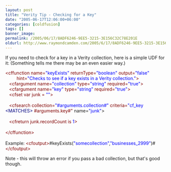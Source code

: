 ```yaml
---
layout: post
title: "Verity Tip - Checking for a Key"
date: "2005-06-17T12:06:00+06:00"
categories: [coldfusion]
tags: []
banner_image: 
permalink: /2005/06/17/8ADF6246-9EE5-3215-3E156C32C78E201E
oldurl: http://www.raymondcamden.com/2005/6/17/8ADF6246-9EE5-3215-3E156C32C78E201E
---
```


If you need to check for a key in a Verity collection, here is a simple UDF for it: (Something tells me there may be an even easier way.)

<div class="code"><FONT COLOR=MAROON>&lt;cffunction name=<FONT COLOR=BLUE>"keyExists"</FONT> returnType=<FONT COLOR=BLUE>"boolean"</FONT> output=<FONT COLOR=BLUE>"false"</FONT><br>
&nbsp;&nbsp;&nbsp;&nbsp;&nbsp;&nbsp;&nbsp;&nbsp;&nbsp;hint=<FONT COLOR=BLUE>"Checks to see if a key exists in a Verity collection."</FONT>&gt;</FONT><br>
&nbsp;&nbsp;&nbsp;<FONT COLOR=MAROON>&lt;cfargument name=<FONT COLOR=BLUE>"collection"</FONT> type=<FONT COLOR=BLUE>"string"</FONT> required=<FONT COLOR=BLUE>"true"</FONT>&gt;</FONT><br>
&nbsp;&nbsp;&nbsp;<FONT COLOR=MAROON>&lt;cfargument name=<FONT COLOR=BLUE>"key"</FONT> type=<FONT COLOR=BLUE>"string"</FONT> required=<FONT COLOR=BLUE>"true"</FONT>&gt;</FONT><br>
&nbsp;&nbsp;&nbsp;<FONT COLOR=MAROON>&lt;cfset var junk = <FONT COLOR=BLUE>""</FONT>&gt;</FONT><br>
&nbsp;&nbsp;&nbsp;<br>
&nbsp;&nbsp;&nbsp;<FONT COLOR=MAROON>&lt;cfsearch collection=<FONT COLOR=BLUE>"#arguments.collection#"</FONT> criteria=<FONT COLOR=BLUE>"cf_key <FONT COLOR=NAVY>&lt;MATCHES&gt;</FONT></FONT> #arguments.key#"</FONT> name=<FONT COLOR=BLUE>"junk"</FONT>&gt;<br>
&nbsp;&nbsp;&nbsp;<br>
&nbsp;&nbsp;&nbsp;<FONT COLOR=MAROON>&lt;cfreturn junk.recordCount is<FONT COLOR=BLUE> 1</FONT>&gt;</FONT><br>
&nbsp;&nbsp;&nbsp;<br>
<FONT COLOR=MAROON>&lt;/cffunction&gt;</FONT><br>
<br>
Example: <FONT COLOR=MAROON>&lt;cfoutput&gt;</FONT>#keyExists(<FONT COLOR=BLUE>"somecollection"</FONT>,<FONT COLOR=BLUE>"businesses_2999"</FONT>)#<FONT COLOR=MAROON>&lt;/cfoutput&gt;</FONT></div>

Note - this will throw an error if you pass a bad collection, but that's good though.